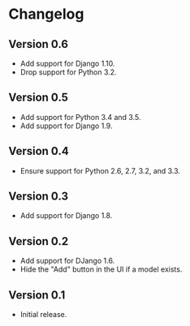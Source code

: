 Changelog
=========

Version 0.6
-----------

 * Add support for Django 1.10.
 * Drop support for Python 3.2.

Version 0.5
-----------

 * Add support for Python 3.4 and 3.5.
 * Add support for Django 1.9.

Version 0.4
-----------

 * Ensure support for Python 2.6, 2.7, 3.2, and 3.3.

Version 0.3
-----------

 * Add support for Django 1.8.

Version 0.2
-----------

 * Add support for DJango 1.6.
 * Hide the "Add" button in the UI if a model exists.

Version 0.1
-----------

 * Initial release.
